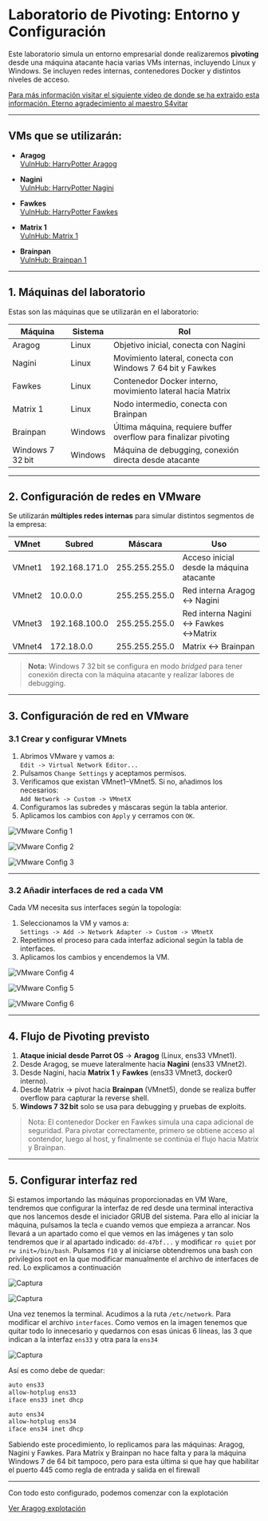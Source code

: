 # Laboratorio de Pivoting: Entorno y Configuración

Este laboratorio simula un entorno empresarial donde realizaremos **pivoting** desde una máquina atacante hacia varias VMs internas, incluyendo Linux y Windows. Se incluyen redes internas, contenedores Docker y distintos niveles de acceso.

[Para más información visitar el siguiente video de donde se ha extraido esta información. Eterno agradecimiento al maestro S4vitar](https://www.youtube.com/watch?v=Q7UeWILja-g&t=23544s&pp=ygUQczR2aXRhciBwaXZvdGluZw%3D%3D)

---

## VMs que se utilizarán:

- **Aragog**  
  [VulnHub: HarryPotter Aragog](https://www.vulnhub.com/entry/harrypotter-aragog-102%2C688/)  

- **Nagini**  
  [VulnHub: HarryPotter Nagini](https://www.vulnhub.com/entry/harrypotter-nagini%2C689/)  

- **Fawkes**  
  [VulnHub: HarryPotter Fawkes](https://www.vulnhub.com/entry/harrypotter-fawkes%2C686/)  

- **Matrix 1**  
  [VulnHub: Matrix 1](https://www.vulnhub.com/entry/matrix-1%2C259/)  

- **Brainpan**  
  [VulnHub: Brainpan 1](https://www.vulnhub.com/entry/brainpan-1%2C51/) 

---

## 1. Máquinas del laboratorio

Estas son las máquinas que se utilizarán en el laboratorio:

| Máquina          | Sistema | Rol                                                              |
| ---------------- | ------- | ---------------------------------------------------------------- |
| Aragog           | Linux   | Objetivo inicial, conecta con Nagini                             |
| Nagini           | Linux   | Movimiento lateral, conecta con Windows 7 64 bit y Fawkes        |
| Fawkes           | Linux   | Contenedor Docker interno, movimiento lateral hacia Matrix       |
| Matrix 1         | Linux   | Nodo intermedio, conecta con Brainpan                            |
| Brainpan         | Windows | Última máquina, requiere buffer overflow para finalizar pivoting |
| Windows 7 32 bit | Windows | Máquina de debugging, conexión directa desde atacante            |

---

## 2. Configuración de redes en VMware

Se utilizarán **múltiples redes internas** para simular distintos segmentos de la empresa:

| VMnet  | Subred        | Máscara       | Uso                                      |
| ------ | ------------- | ------------- | ---------------------------------------- |
| VMnet1 | 192.168.171.0 | 255.255.255.0 | Acceso inicial desde la máquina atacante |
| VMnet2 | 10.0.0.0      | 255.255.255.0 | Red interna Aragog ↔ Nagini              |
| VMnet3 | 192.168.100.0 | 255.255.255.0 | Red interna Nagini ↔ Fawkes ↔Matrix      |
| VMnet4 | 172.18.0.0    | 255.255.255.0 | Matrix ↔ Brainpan                        |

> **Nota:** Windows 7 32 bit se configura en modo *bridged* para tener conexión directa con la máquina atacante y realizar labores de debugging.


---

## 3. Configuración de red en VMware

### 3.1 Crear y configurar VMnets

1. Abrimos VMware y vamos a:  
   `Edit -> Virtual Network Editor...`
2. Pulsamos `Change Settings` y aceptamos permisos.
3. Verificamos que existan VMnet1–VMnet5. Si no, añadimos los necesarios:  
   `Add Network -> Custom -> VMnetX`
4. Configuramos las subredes y máscaras según la tabla anterior.
5. Aplicamos los cambios con `Apply` y cerramos con `OK`.

![VMware Config 1](./Imágenes/vmw_1.png)  

![VMware Config 2](./Imágenes/vmw_2.png)  

![VMware Config 3](./Imágenes/vmw_3.png)  


---

### 3.2 Añadir interfaces de red a cada VM

Cada VM necesita sus interfaces según la topología:

1. Seleccionamos la VM y vamos a:  
   `Settings -> Add -> Network Adapter -> Custom -> VMnetX`
2. Repetimos el proceso para cada interfaz adicional según la tabla de interfaces.
3. Aplicamos los cambios y encendemos la VM.

![VMware Config 4](./Imágenes/vmw_4.png)  

![VMware Config 5](./Imágenes/vmw_5.png)  

![VMware Config 6](./Imágenes/vmw_6.png)  

---

## 4. Flujo de Pivoting previsto

1. **Ataque inicial desde Parrot OS** → **Aragog** (Linux, ens33 VMnet1).  
2. Desde Aragog, se mueve lateralmente hacia **Nagini** (ens33 VMnet2).  
3. Desde Nagini, hacia **Matrix 1** y **Fawkes** (ens33 VMnet3, docker0 interno).  
4. Desde Matrix → pivot hacia **Brainpan** (VMnet5), donde se realiza buffer overflow para capturar la reverse shell.  
5. **Windows 7 32 bit** solo se usa para debugging y pruebas de exploits.

> Nota: El contenedor Docker en Fawkes simula una capa adicional de seguridad. Para pivotar correctamente, primero se obtiene acceso al contendor, luego al host, y finalmente se continúa el flujo hacia Matrix y Brainpan.


---

## 5. Configurar interfaz red

Si estamos importando las máquinas proporcionadas en VM Ware, tendremos que configurar la interfaz de red desde una terminal interactiva que nos lancemos desde el iniciador GRUB del sistema. Para ello al iniciar la máquina, pulsamos la tecla `e` cuando vemos que empieza a arrancar. Nos llevará a un apartado como el que vemos en las imágenes y tan solo tendremos que ir al apartado indicado: `dd-47bf...` y modificar `ro quiet` por `rw init=/bin/bash`. Pulsamos `f10` y al iniciarse obtendremos una bash con privilegios root en la que modificar manualmente el archivo de interfaces de red. Lo explicamos a continuación

![Captura](./Imágenes/config_1.png)

![Captura](./Imágenes/config_2.png)

Una vez tenemos la terminal. Acudimos a la ruta `/etc/network`. Para modificar el archivo `interfaces`. Como vemos en la imagen tenemos que quitar todo lo innecesario y quedarnos con esas únicas 6 líneas, las 3 que indican a la interfaz `ens33` y otra para la `ens34`

![Captura](./Imágenes/config_3.png)

Así es como debe de quedar:

```bash
auto ens33
allow-hotplug ens33
iface ens33 inet dhcp

auto ens34
allow-hotplug ens34
iface ens34 inet dhcp
```

Sabiendo este procedimiento, lo replicamos para las máquinas: Aragog, Nagini y Fawkes. Para Matrix y Brainpan no hace falta y para la máquina Windows 7 de 64 bit tampoco, pero para esta última si que hay que habilitar el puerto 445 como regla de entrada y salida en el firewall

---

Con todo esto configurado, podemos comenzar con la explotación

[Ver Aragog explotación](./Aragog%20explotación.md)
